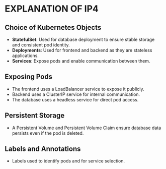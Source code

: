 # EXPLANATION OF IP4

## Choice of Kubernetes Objects
- **StatefulSet**: Used for database deployment to ensure stable storage and consistent pod identity.
- **Deployments**: Used for frontend and backend as they are stateless applications.
- **Services**: Expose pods and enable communication between them.

## Exposing Pods
- The frontend uses a LoadBalancer service to expose it publicly.
- Backend uses a ClusterIP service for internal communication.
- The database uses a headless service for direct pod access.

## Persistent Storage
- A Persistent Volume and Persistent Volume Claim ensure database data persists even if the pod is deleted.

## Labels and Annotations
- Labels used to identify pods and for service selection.

